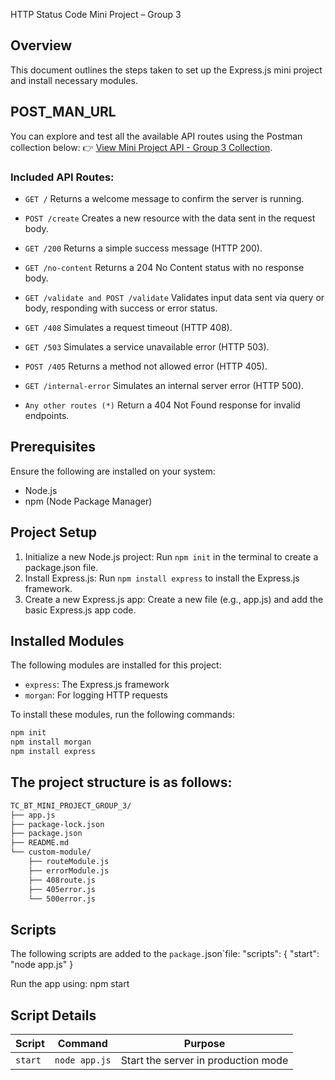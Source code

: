 HTTP Status Code Mini Project – Group 3


## Overview
This document outlines the steps taken to set up the Express.js mini project and install necessary modules.

## POST_MAN_URL
You can explore and test all the available API routes using the Postman collection below:
👉 [View Mini Project API - Group 3 Collection](https://racheal-7945544.postman.co/workspace/Racheal's-Workspace~c520a5ae-00d9-420a-8bb6-cec29e341f7d/collection/43458703-bde3d354-1194-4ed1-8673-fae89ae7036c?action=share&creator=43458703).

### Included API Routes:

* `GET /`
Returns a welcome message to confirm the server is running.


* `POST /create`
Creates a new resource with the data sent in the request body.


* `GET /200`
Returns a simple success message (HTTP 200).


* `GET /no-content`
Returns a 204 No Content status with no response body.


* `GET /validate and POST /validate`
Validates input data sent via query or body, responding with success or error status.


* `GET /408`
Simulates a request timeout (HTTP 408).


* `GET /503`
Simulates a service unavailable error (HTTP 503).


* `POST /405`
Returns a method not allowed error (HTTP 405).


* `GET /internal-error`
Simulates an internal server error (HTTP 500).


* `Any other routes (*)`
Return a 404 Not Found response for invalid endpoints.


## Prerequisites
Ensure the following are installed on your system:
- Node.js 
- npm (Node Package Manager) 

## Project Setup
1. Initialize a new Node.js project: Run `npm init` in the terminal to create a package.json file.
2. Install Express.js: Run `npm install express` to install the Express.js framework.
3. Create a new Express.js app: Create a new file (e.g., app.js) and add the basic Express.js app code.

## Installed Modules
The following modules are installed for this project:
- `express`: The Express.js framework
- `morgan`: For logging HTTP requests

To install these modules, run the following commands:
```bash
npm init
npm install morgan
npm install express
```

## The project structure is as follows:

```bash
TC_BT_MINI_PROJECT_GROUP_3/
├── app.js
├── package-lock.json
├── package.json
├── README.md
└── custom-module/
    ├── routeModule.js
    ├── errorModule.js
    ├── 408route.js
    ├── 405error.js
    └── 500error.js
```

## Scripts

The following scripts are added to the `package.`json`file:
"scripts": {
  "start": "node app.js"
}

Run the app using:
npm start

## Script Details

| Script  | Command       | Purpose                             |
| ------- | ------------- | ----------------------------------- |
| `start` | `node app.js` | Start the server in production mode |
